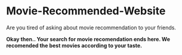 # Movie-Recommended-Website
Are you tired of asking about movie recommendation to your friends.

<b>
Okay then.. 
Your search for movie recomendation ends here.
We recomended the best movies according to your taste.
